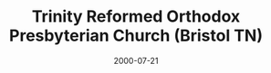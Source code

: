 ---
date: &id001 2000-07-21
end_date: null
location:
  address: null
  city: Bristol
  state: TN
minister:
- end: 2000-07-21
  name: Robert McCurley
  start: 1997-01-01
  type: Supply Pastor
- end: 2002-01-01
  name: Robert McCurley
  start: 2000-07-21
  type: Pastor
ministers:
- Robert McCurley
- Robert McCurley
name: Trinity Reformed Orthodox Presbyterian Church
names:
- end: 2006-05-31
  name: Trinity Reformed Orthodox Presbyterian Church
  start: 2000-07-21
origination_date: *id001
raw_data: "TN Bristol\n\nTrinity Reformed Orthodox Presbyterian Church  (July 21,\
  \ 2000\u2013May 31, 2006)\nSupply: Robert McCurley, 1997\u20132000\nPastor: Robert\
  \ McCurley, 2000\u20132002"
states:
- TN
status:
  active: false
  end_date: 2006-05-31
  reason: null
  received_from: null
  withdrawal_to: null
title: Trinity Reformed Orthodox Presbyterian Church (Bristol TN)
year_established:
- 2000

---